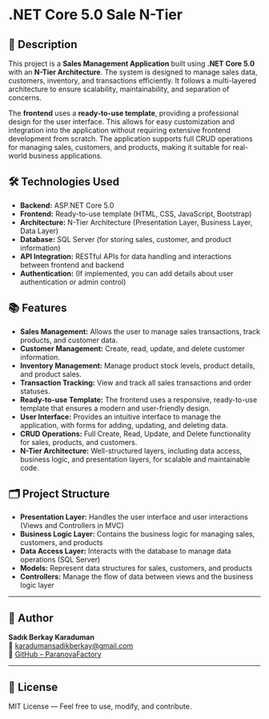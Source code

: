 # .NET Core 5.0 Sale N-Tier

## 📄 Description

This project is a **Sales Management Application** built using **.NET Core 5.0** with an **N-Tier Architecture**. The system is designed to manage sales data, customers, inventory, and transactions efficiently. It follows a multi-layered architecture to ensure scalability, maintainability, and separation of concerns. 

The **frontend** uses a **ready-to-use template**, providing a professional design for the user interface. This allows for easy customization and integration into the application without requiring extensive frontend development from scratch. The application supports full CRUD operations for managing sales, customers, and products, making it suitable for real-world business applications.

## 🛠️ Technologies Used

- **Backend:** ASP.NET Core 5.0
- **Frontend:** Ready-to-use template (HTML, CSS, JavaScript, Bootstrap)
- **Architecture:** N-Tier Architecture (Presentation Layer, Business Layer, Data Layer)
- **Database:** SQL Server (for storing sales, customer, and product information)
- **API Integration:** RESTful APIs for data handling and interactions between frontend and backend
- **Authentication:** (If implemented, you can add details about user authentication or admin control)

## 📚 Features

- **Sales Management:** Allows the user to manage sales transactions, track products, and customer data.
- **Customer Management:** Create, read, update, and delete customer information.
- **Inventory Management:** Manage product stock levels, product details, and product sales.
- **Transaction Tracking:** View and track all sales transactions and order statuses.
- **Ready-to-use Template:** The frontend uses a responsive, ready-to-use template that ensures a modern and user-friendly design.
- **User Interface:** Provides an intuitive interface to manage the application, with forms for adding, updating, and deleting data.
- **CRUD Operations:** Full Create, Read, Update, and Delete functionality for sales, products, and customers.
- **N-Tier Architecture:** Well-structured layers, including data access, business logic, and presentation layers, for scalable and maintainable code.

## 🗂️ Project Structure

- **Presentation Layer:** Handles the user interface and user interactions (Views and Controllers in MVC)
- **Business Logic Layer:** Contains the business logic for managing sales, customers, and products
- **Data Access Layer:** Interacts with the database to manage data operations (SQL Server)
- **Models:** Represent data structures for sales, customers, and products
- **Controllers:** Manage the flow of data between views and the business logic layer

---

## 👤 Author

**Sadık Berkay Karaduman**  
📧 [karadumansadikberkay@gmail.com](mailto:karadumansadikberkay@gmail.com)  
🔗 [GitHub – ParanovaFactory](https://github.com/ParanovaFactory)

---

## 📄 License

MIT License — Feel free to use, modify, and contribute.
